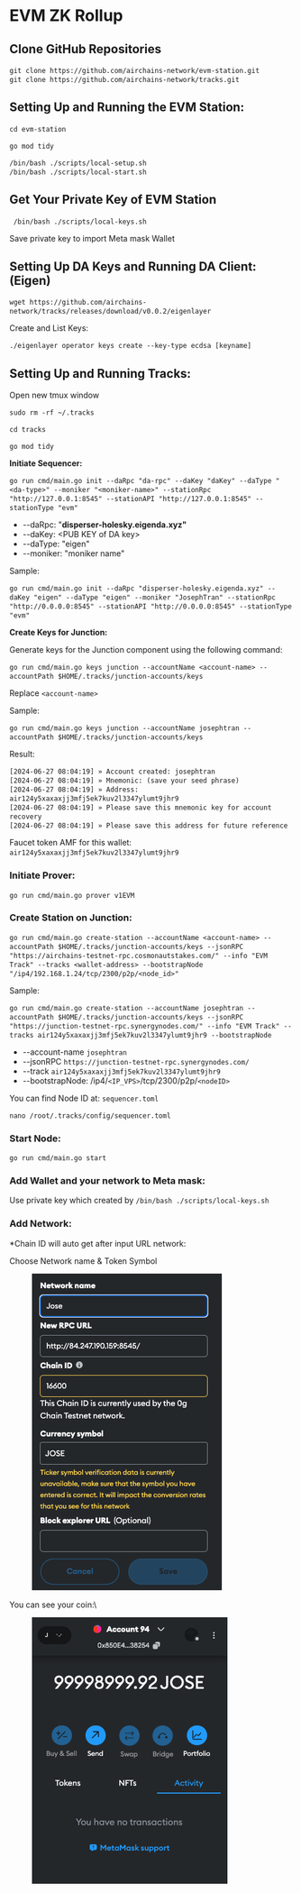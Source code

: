 # EVM ZK Rollup

## **Clone GitHub Repositories**

```markup
git clone https://github.com/airchains-network/evm-station.git
git clone https://github.com/airchains-network/tracks.git
```

## Setting Up and Running the EVM Station:

```markup
cd evm-station
```

```
go mod tidy
```

```
/bin/bash ./scripts/local-setup.sh
/bin/bash ./scripts/local-start.sh 
```

## **Get Your Private Key of EVM Station**

```
 /bin/bash ./scripts/local-keys.sh
```

Save private key to import Meta mask Wallet

## Setting Up DA Keys and Running DA Client: (Eigen)

```
wget https://github.com/airchains-network/tracks/releases/download/v0.0.2/eigenlayer
```

Create and List Keys:

```
./eigenlayer operator keys create --key-type ecdsa [keyname]
```

## Setting Up and Running Tracks:

Open new tmux window

```
sudo rm -rf ~/.tracks
```

```
cd tracks
```

```
go mod tidy
```

**Initiate Sequencer:**

```
go run cmd/main.go init --daRpc "da-rpc" --daKey "daKey" --daType "<da-type>" --moniker "<moniker-name>" --stationRpc "http://127.0.0.1:8545" --stationAPI "http://127.0.0.1:8545" --stationType "evm"
```

* \--daRpc: "**disperser-holesky.eigenda.xyz"**
* \--daKey: \<PUB KEY of DA key>
* \--daType: "eigen"
* \--moniker: "moniker name"

Sample:

```
go run cmd/main.go init --daRpc "disperser-holesky.eigenda.xyz" --daKey "eigen" --daType "eigen" --moniker "JosephTran" --stationRpc "http://0.0.0.0:8545" --stationAPI "http://0.0.0.0:8545" --stationType "evm"
```

**Create Keys for Junction:**

Generate keys for the Junction component using the following command:

```
go run cmd/main.go keys junction --accountName <account-name> --accountPath $HOME/.tracks/junction-accounts/keys
```

Replace `<account-name>`

Sample:

```
go run cmd/main.go keys junction --accountName josephtran --accountPath $HOME/.tracks/junction-accounts/keys
```

Result:

```
[2024-06-27 08:04:19] » Account created: josephtran
[2024-06-27 08:04:19] » Mnemonic: (save your seed phrase)
[2024-06-27 08:04:19] » Address: air124y5xaxaxjj3mfj5ek7kuv2l3347ylumt9jhr9
[2024-06-27 08:04:19] » Please save this mnemonic key for account recovery
[2024-06-27 08:04:19] » Please save this address for future reference
```

Faucet token AMF for this wallet: `air124y5xaxaxjj3mfj5ek7kuv2l3347ylumt9jhr9`

### **Initiate Prover:**

```
go run cmd/main.go prover v1EVM
```

### **Create Station on Junction:**

```
go run cmd/main.go create-station --accountName <account-name> --accountPath $HOME/.tracks/junction-accounts/keys --jsonRPC "https://airchains-testnet-rpc.cosmonautstakes.com/" --info "EVM Track" --tracks <wallet-address> --bootstrapNode "/ip4/192.168.1.24/tcp/2300/p2p/<node_id>"
```

Sample:

```
go run cmd/main.go create-station --accountName josephtran --accountPath $HOME/.tracks/junction-accounts/keys --jsonRPC "https://junction-testnet-rpc.synergynodes.com/" --info "EVM Track" --tracks air124y5xaxaxjj3mfj5ek7kuv2l3347ylumt9jhr9 --bootstrapNode
```

* \--account-name `josephtran`
* \--jsonRPC `https://junction-testnet-rpc.synergynodes.com/`
* \--track `air124y5xaxaxjj3mfj5ek7kuv2l3347ylumt9jhr9`
* \--bootstrapNode: /ip4/`<IP_VPS>`/tcp/2300/p2p/`<nodeID>`

 You can find Node ID at: `sequencer.toml`

```
nano /root/.tracks/config/sequencer.toml
```

### **Start Node:**

```
go run cmd/main.go start
```

### Add Wallet and your network to Meta mask:

Use private key which created by `/bin/bash ./scripts/local-keys.sh`

### Add Network:

\*Chain ID will auto get after input URL network:

Choose Network name & Token Symbol

<figure><img src=".gitbook/assets/Screen Shot 2024-06-27 at 21.20.43.png" alt=""><figcaption></figcaption></figure>

You can see your coin:\


<figure><img src=".gitbook/assets/Screen Shot 2024-06-27 at 21.25.58.png" alt=""><figcaption></figcaption></figure>
